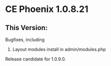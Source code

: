 # CE Phoenix 1.0.8.21
## This Version:
Bugfixes, including
1.  Layout modules install in admin/modules.php

Release candidate for 1.0.9.0.

